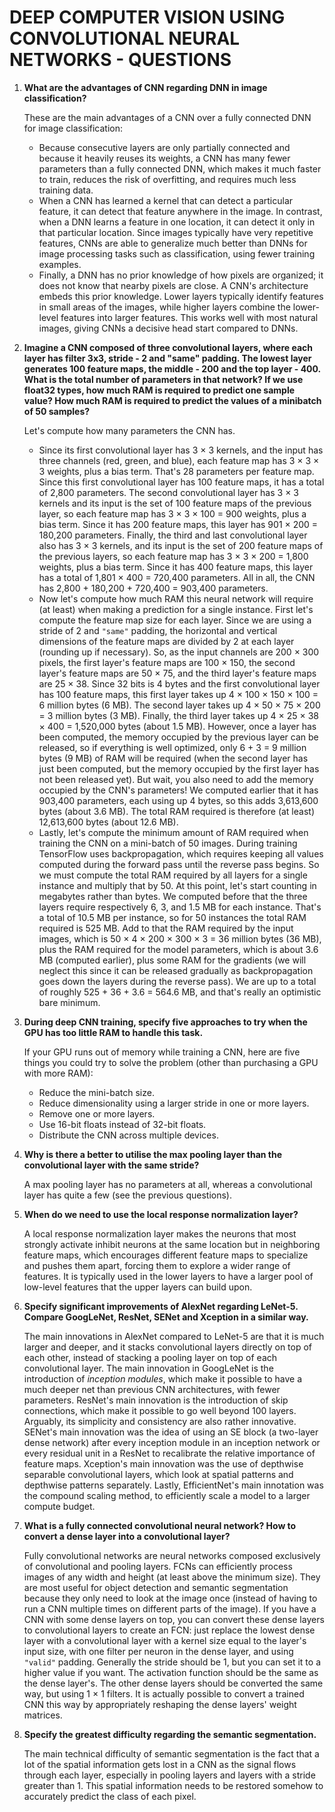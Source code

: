 # **DEEP COMPUTER VISION USING CONVOLUTIONAL NEURAL NETWORKS - QUESTIONS**

1. **What are the advantages of CNN regarding DNN in image classification?**  

   These are the main advantages of a CNN over a fully connected DNN for image classification:
    * Because consecutive layers are only partially connected and because it heavily reuses its weights, a CNN has many fewer parameters than a fully connected DNN, which makes it much faster to train, reduces the risk of overfitting, and requires much less training data.
    * When a CNN has learned a kernel that can detect a particular feature, it can detect that feature anywhere in the image. In contrast, when a DNN learns a feature in one location, it can detect it only in that particular location. Since images typically have very repetitive features, CNNs are able to generalize much better than DNNs for image processing tasks such as classification, using fewer training examples.
    * Finally, a DNN has no prior knowledge of how pixels are organized; it does not know that nearby pixels are close. A CNN's architecture embeds this prior knowledge. Lower layers typically identify features in small areas of the images, while higher layers combine the lower-level features into larger features. This works well with most natural images, giving CNNs a decisive head start compared to DNNs.

2. **Imagine a CNN composed of three convolutional layers, where each layer has filter 3x3, stride - 2 and "same" padding. The lowest layer generates 100 feature maps, the middle - 200 and the top layer - 400. What is the total number of parameters in that network? If we use float32 types, how much RAM is required to predict one sample value? How much RAM is required to predict the values of a minibatch of 50 samples?**  

   Let's compute how many parameters the CNN has.
    * Since its first convolutional layer has 3 × 3 kernels, and the input has three channels (red, green, and blue), each feature map has 3 × 3 × 3 weights, plus a bias term. That's 28 parameters per feature map. Since this first convolutional layer has 100 feature maps, it has a total of 2,800 parameters. The second convolutional layer has 3 × 3 kernels and its input is the set of 100 feature maps of the previous layer, so each feature map has 3 × 3 × 100 = 900 weights, plus a bias term. Since it has 200 feature maps, this layer has 901 × 200 = 180,200 parameters. Finally, the third and last convolutional layer also has 3 × 3 kernels, and its input is the set of 200 feature maps of the previous layers, so each feature map has 3 × 3 × 200 = 1,800 weights, plus a bias term. Since it has 400 feature maps, this layer has a total of 1,801 × 400 = 720,400 parameters. All in all, the CNN has 2,800 + 180,200 + 720,400 =  903,400 parameters.<br/>
    * Now let's compute how much RAM this neural network will require (at least) when making a prediction for a single instance. First let's compute the feature map size for each layer. Since we are using a stride of 2 and `"same"` padding, the horizontal and vertical dimensions of the feature maps are divided by 2 at each layer (rounding up if necessary). So, as the input channels are 200 × 300 pixels, the first layer's feature maps are 100 × 150, the second layer's feature maps are 50 × 75, and the third layer's feature maps are 25 × 38. Since 32 bits is 4 bytes and the first convolutional layer has 100 feature maps, this first layer takes up 4 × 100 × 150 × 100 = 6 million bytes (6 MB). The second layer takes up 4 × 50 × 75 × 200 = 3 million bytes (3 MB). Finally, the third layer takes up 4 × 25 × 38 × 400 = 1,520,000 bytes (about 1.5 MB). However, once a layer has been computed, the memory occupied by the previous layer can be released, so if everything is well optimized, only 6 + 3 = 9 million bytes (9 MB) of RAM will be required (when the second layer has just been computed, but the memory occupied by the first layer has not been released yet). But wait, you also need to add the memory occupied by the CNN's parameters! We computed earlier that it has 903,400 parameters, each using up 4 bytes, so this adds 3,613,600 bytes (about 3.6 MB). The total RAM required is therefore (at least) 12,613,600 bytes (about 12.6 MB).<br/>
    * Lastly, let's compute the minimum amount of RAM required when training the CNN on a mini-batch of 50 images. During training TensorFlow uses backpropagation, which requires keeping all values computed during the forward pass until the reverse pass begins. So we must compute the total RAM required by all layers for a single instance and multiply that by 50. At this point, let's start counting in megabytes rather than bytes. We computed before that the three layers require respectively 6, 3, and 1.5 MB for each instance. That's a total of 10.5 MB per instance, so for 50 instances the total RAM required is 525 MB. Add to that the RAM required by the input images, which is 50 × 4 × 200 × 300 × 3 = 36 million bytes (36 MB), plus the RAM required for the model parameters, which is about 3.6 MB (computed earlier), plus some RAM for the gradients (we will neglect this since it can be released gradually as backpropagation goes down the layers during the reverse pass). We are up to a total of roughly 525 + 36 + 3.6 = 564.6 MB, and that's really an optimistic bare minimum.

3. **During deep CNN training, specify five approaches to try when the GPU has too little RAM to handle this task.**  

   If your GPU runs out of memory while training a CNN, here are five things you could try to solve the problem (other than purchasing a GPU with more RAM):
    * Reduce the mini-batch size.
    * Reduce dimensionality using a larger stride in one or more layers.
    * Remove one or more layers.
    * Use 16-bit floats instead of 32-bit floats.
    * Distribute the CNN across multiple devices.

4. **Why is there a better to utilise the max pooling layer than the convolutional layer with the same stride?**  

   A max pooling layer has no parameters at all, whereas a convolutional layer has quite a few (see the previous questions).

5. **When do we need to use the local response normalization layer?**  

    A local response normalization layer makes the neurons that most strongly activate inhibit neurons at the same location but in neighboring feature maps, which encourages different feature maps to specialize and pushes them apart, forcing them to explore a wider range of features. It is typically used in the lower layers to have a larger pool of low-level features that the upper layers can build upon.

6. **Specify significant improvements of AlexNet regarding LeNet-5. Compare GoogLeNet, ResNet, SENet and Xception in a similar way.**  

   The main innovations in AlexNet compared to LeNet-5 are that it is much larger and deeper, and it stacks convolutional layers directly on top of each other, instead of stacking a pooling layer on top of each convolutional layer. The main innovation in GoogLeNet is the introduction of _inception modules_, which make it possible to have a much deeper net than previous CNN architectures, with fewer parameters. ResNet's main innovation is the introduction of skip connections, which make it possible to go well beyond 100 layers. Arguably, its simplicity and consistency are also rather innovative. SENet's main innovation was the idea of using an SE block (a two-layer dense network) after every inception module in an inception network or every residual unit in a ResNet to recalibrate the relative importance of feature maps. Xception's main innovation was the use of depthwise separable convolutional layers, which look at spatial patterns and depthwise patterns separately. Lastly, EfficientNet's main innotation was the compound scaling method, to efficiently scale a model to a larger compute budget.

7. **What is a fully connected convolutional neural network? How to convert a dense layer into a convolutional layer?**  

   Fully convolutional networks are neural networks composed exclusively of convolutional and pooling layers. FCNs can efficiently process images of any width and height (at least above the minimum size). They are most useful for object detection and semantic segmentation because they only need to look at the image once (instead of having to run a CNN multiple times on different parts of the image). If you have a CNN with some dense layers on top, you can convert these dense layers to convolutional layers to create an FCN: just replace the lowest dense layer with a convolutional layer with a kernel size equal to the layer's input size, with one filter per neuron in the dense layer, and using `"valid"` padding. Generally the stride should be 1, but you can set it to a higher value if you want. The activation function should be the same as the dense layer's. The other dense layers should be converted the same way, but using 1 × 1 filters. It is actually possible to convert a trained CNN this way by appropriately reshaping the dense layers' weight matrices.

8. **Specify the greatest difficulty regarding the semantic segmentation.**  

   The main technical difficulty of semantic segmentation is the fact that a lot of the spatial information gets lost in a CNN as the signal flows through each layer, especially in pooling layers and layers with a stride greater than 1. This spatial information needs to be restored somehow to accurately predict the class of each pixel.
